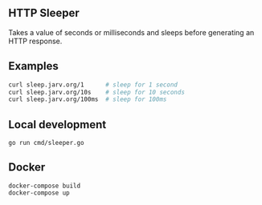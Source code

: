 ## HTTP Sleeper

Takes a value of seconds or milliseconds and sleeps before generating an HTTP response.

## Examples

```bash
curl sleep.jarv.org/1      # sleep for 1 second
curl sleep.jarv.org/10s    # sleep for 10 seconds
curl sleep.jarv.org/100ms  # sleep for 100ms
```

## Local development

```
go run cmd/sleeper.go
```

## Docker

```
docker-compose build
docker-compose up
```

